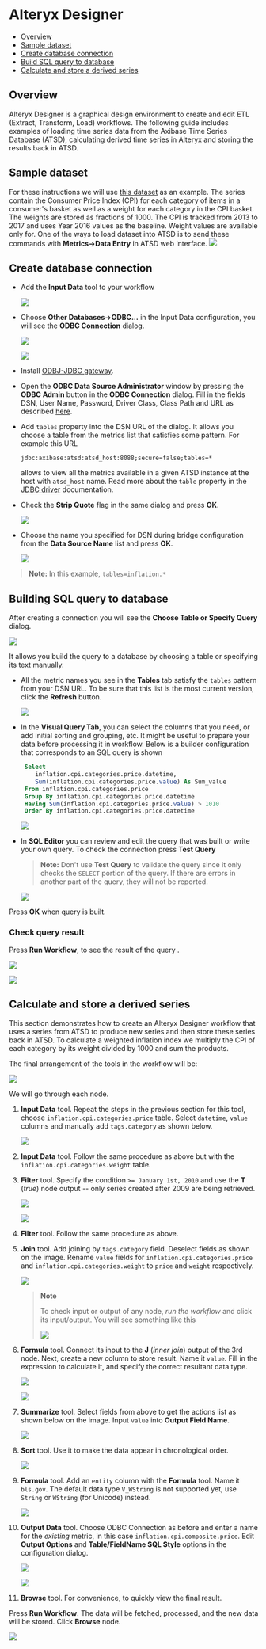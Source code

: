 # Alteryx Designer

- [Overview](#overview)
- [Sample dataset](#sample-dataset)
- [Create database connection](#create-database-connection)
- [Build SQL query to database](#build-sql-query-to-database)
- [Calculate and store a derived series](#calculate-and-store-derived-series)

## Overview

Alteryx Designer is a graphical design environment to create and edit ETL
(Extract, Transform, Load) workflows. The following guide includes examples of
loading time series data from the Axibase Time Series Database (ATSD),
calculating derived time series in Alteryx and storing the results back in ATSD.

## Sample dataset

For these instructions we will use [this dataset](resources/commands.txt)
as an example. The series contain the Consumer Price Index (CPI) for each category
of items in a consumer's basket as well as a weight for each category in the CPI
basket. The weights are stored as fractions of 1000. The CPI is tracked from 2013 to
2017 and uses Year 2016 values as the baseline. Weight values are available only for.
One of the ways to load dataset into ATSD is to send these commands with
**Metrics→Data Entry** in ATSD web interface.
![](images/metrics_entry.png)

## Create database connection

- Add the **Input Data** tool to your workflow

  ![](images/input_data.png)

- Choose **Other Databases→ODBC...** in the Input Data configuration,
  you will see the **ODBC Connection** dialog.

  ![](images/choose_odbc.png)

  ![](images/no_dsn.png)

- Install [ODBJ-JDBC gateway](../odbc/README.md).

- Open the **ODBC Data Source Administrator**
  window by pressing the **ODBC Admin** button in the **ODBC Connection** dialog.
  Fill in the fields DSN, User Name, Password, Driver Class, Class Path and
  URL as described [here](../odbc/README.md#configure-odbc-data-source).

- Add `tables` property into the DSN URL of the dialog. It allows you choose a
  table from the metrics list that satisfies some pattern. For example this URL
  ```text
  jdbc:axibase:atsd:atsd_host:8088;secure=false;tables=*
  ```
  allows to view all the metrics available in a given ATSD instance at the
  host with `atsd_host` name.
  Read more about the `table` property in the [JDBC driver](https://github.com/axibase/atsd-jdbc#jdbc-connection-properties-supported-by-driver) documentation.

- Check the **Strip Quote** flag in the same dialog and press **OK**.

  ![](images/odbc_quotes.png)

- Choose the name you specified for DSN during bridge configuration from the **Data
  Source Name** list and press **OK**.

  ![](images/dsn_list.png)

> **Note:**
> In this example, `tables=inflation.*`

## Building SQL query to database

After creating a connection you will see the **Choose Table or Specify Query** dialog.

![](images/choose_table.png)

It allows you build the query to a database by choosing a table or specifying
its text manually.

- All the metric names you see in the **Tables** tab satisfy the `tables` pattern from
  your DSN URL. To be sure that this list is the most current version, click
  the **Refresh** button.

  ![](images/metrics_list.png)

- In the **Visual Query Tab**, you can select the columns that you need, or add initial
  sorting and grouping, etc. It might be useful to prepare your
  data before processing it in workflow. Below is a builder configuration
  that corresponds to an SQL query is shown

  ```sql
   Select
      inflation.cpi.categories.price.datetime,
      Sum(inflation.cpi.categories.price.value) As Sum_value
   From inflation.cpi.categories.price
   Group By inflation.cpi.categories.price.datetime
   Having Sum(inflation.cpi.categories.price.value) > 1010
   Order By inflation.cpi.categories.price.datetime
  ```

  ![](images/visual_builder.png)

- In **SQL Editor** you can review and edit the query that was built or write
  your own query. To check the connection press **Test Query**

  > **Note:**
  > Don't use **Test Query** to validate the query since it only checks the `SELECT`
  > portion of the query. If there are errors in another part of the query, they will
  > not be reported.

  ![](images/sql_editor.png)

Press **OK** when query is built.

### Check query result

Press **Run Workflow**, to see the result of the query .

![](images/run_workflow.png)

![](images/results.png)

## Calculate and store a derived series

This section demonstrates how to create an Alteryx Designer workflow that uses a
series from ATSD to produce new series and then store these series back in ATSD.
To calculate a weighted inflation index we multiply the CPI of each category by
its weight divided by 1000 and sum the products.

The final arrangement of the tools in the workflow will be:

![](images/workflow.png)

We will go through each node.

1. **Input Data** tool.
   Repeat the steps in the previous section for this tool, choose
   `inflation.cpi.categories.price` table. Select `datetime`,
   `value` columns and manually add `tags.category` as shown below.

   ![](images/select_columns.png)

2. **Input Data** tool. Follow the same procedure as above but with the
   `inflation.cpi.categories.weight` table.

3. **Filter** tool. Specify the condition `>= January 1st, 2010`
   and use the **T** (_true_) node output -- only
   series created after 2009 are being retrieved.

   ![](images/filter.png)

   ![](images/true_output.png)

4. **Filter** tool. Follow the same procedure as above.

5. **Join** tool. Add joining by `tags.category` field. Deselect fields as shown
   on the image. Rename `value` fields for `inflation.cpi.categories.price` and
   `inflation.cpi.categories.weight` to `price` and `weight` respectively.

   ![](images/join.png)

   > **Note**
   >
   > To check input or output of any node, _run the workflow_ and click its
   > input/output. You will see something like this
   >
   > ![](images/join_output.png)

6. **Formula** tool. Connect its input to the **J** (_inner join_)
   output of the 3rd node. Next, create a new column to store result.
   Name it `value`. Fill in the expression to calculate it, and specify
   the correct resultant data type.

   ![](images/add_column.png)

   ![](images/formula.png)

7. **Summarize** tool. Select fields from above to get the actions list as shown
   below on the image. Input `value` into  **Output Field Name**.

   ![](images/summarize.png)

8. **Sort** tool. Use it to make the data appear in chronological order.

   ![](images/sort.png)

9. **Formula** tool. Add an `entity` column with the **Formula** tool. Name it
   `bls.gov`. The default data type `V_WString` is not supported yet,
   use `String` or `WString` (for Unicode) instead.

   ![](images/entity.png)

10. **Output Data** tool. Choose ODBC Connection as before and enter a name for
    the _existing_ metric, in this case `inflation.cpi.composite.price`.
    Edit **Output Options** and **Table/FieldName SQL Style** options in the
    configuration dialog.

    ![](images/metric_name.png)

    ![](images/output.png)

11. **Browse** tool. For convenience, to quickly view the final result.

Press **Run Workflow**.
The data will be fetched, processed, and the new data will be stored. Click
**Browse** node.

   ![](images/calc_results.png)
